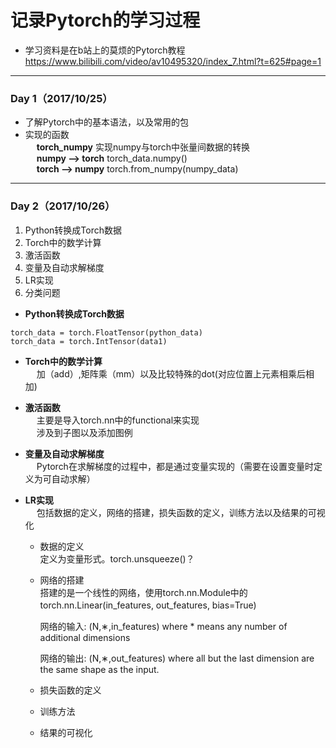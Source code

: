 # 记录Pytorch的学习过程
- 学习资料是在b站上的莫烦的Pytorch教程
https://www.bilibili.com/video/av10495320/index_7.html?t=625#page=1
---
### Day 1（2017/10/25）
- 了解Pytorch中的基本语法，以及常用的包
- 实现的函数  
&emsp; **torch_numpy** 实现numpy与torch中张量间数据的转换  
&emsp; **numpy --> torch** torch_data.numpy()  
&emsp; **torch --> numpy** torch.from_numpy(numpy_data)

---
### Day 2（2017/10/26）

1. Python转换成Torch数据
1. Torch中的数学计算
2. 激活函数
1. 变量及自动求解梯度
1. LR实现
1. 分类问题

- **Python转换成Torch数据**

```
torch_data = torch.FloatTensor(python_data)
torch_data = torch.IntTensor(data1)
```

- **Torch中的数学计算**  
&emsp; 加（add）,矩阵乘（mm）以及比较特殊的dot(对应位置上元素相乘后相加)

- **激活函数**  
&emsp; 主要是导入torch.nn中的functional来实现  
&emsp; 涉及到子图以及添加图例
- **变量及自动求解梯度**   
&emsp; Pytorch在求解梯度的过程中，都是通过变量实现的（需要在设置变量时定义为可自动求解）

- **LR实现**  
&emsp; 包括数据的定义，网络的搭建，损失函数的定义，训练方法以及结果的可视化
  - 数据的定义  
  定义为变量形式。torch.unsqueeze()？
  - 网络的搭建  
  搭建的是一个线性的网络，使用torch.nn.Module中的torch.nn.Linear(in_features, out_features, bias=True)　　

    网络的输入: (N,∗,in_features) where * means any number of additional dimensions  

    网络的输出: (N,∗,out_features) where all but the last dimension are the same shape as the input.
  - 损失函数的定义
  　
  - 训练方法
  
  - 结果的可视化
  

